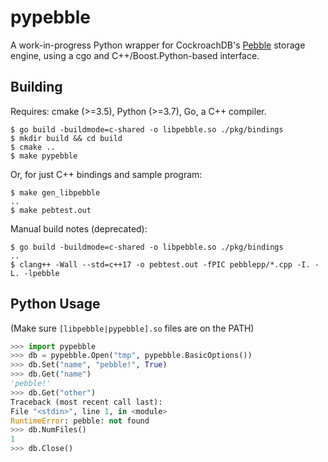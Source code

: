 # pypebble

A work-in-progress Python wrapper for CockroachDB's [Pebble](https://github.com/cockroachdb/pebble) 
storage engine, using a cgo and C++/Boost.Python-based interface.

## Building
Requires: cmake (>=3.5), Python (>=3.7), Go, a C++ compiler.
```shell
$ go build -buildmode=c-shared -o libpebble.so ./pkg/bindings
$ mkdir build && cd build
$ cmake ..
$ make pypebble
```
Or, for just C++ bindings and sample program:
```shell
$ make gen_libpebble
..
$ make pebtest.out
```

Manual build notes (deprecated):
```shell
$ go build -buildmode=c-shared -o libpebble.so ./pkg/bindings
..
$ clang++ -Wall --std=c++17 -o pebtest.out -fPIC pebblepp/*.cpp -I. -L. -lpebble
```

## Python Usage
(Make sure `[libpebble|pypebble].so` files are on the PATH)
```python
>>> import pypebble
>>> db = pypebble.Open("tmp", pypebble.BasicOptions())
>>> db.Set("name", "pebble!", True)
>>> db.Get("name")
'pebble!'
>>> db.Get("other")
Traceback (most recent call last):
File "<stdin>", line 1, in <module>
RuntimeError: pebble: not found
>>> db.NumFiles()
1
>>> db.Close()
```